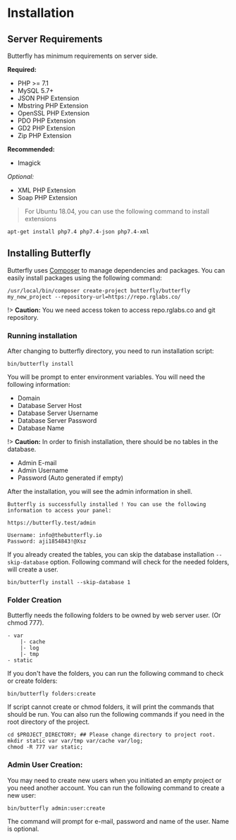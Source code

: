 # Installation

## Server Requirements

Butterfly has minimum requirements on server side. 

**Required:**

* PHP >= 7.1
* MySQL 5.7+
* JSON PHP Extension
* Mbstring PHP Extension
* OpenSSL PHP Extension
* PDO PHP Extension 
* GD2 PHP Extension
* Zip PHP Extension

**Recommended:**

* Imagick  

*Optional:*

* XML PHP Extension
* Soap PHP Extension

>For Ubuntu 18.04, you can use the following command to install extensions

```shell script
apt-get install php7.4 php7.4-json php7.4-xml
```

## Installing Butterfly

Butterfly uses [Composer](https://getcomposer.org/) to manage dependencies and packages. You can easily install packages using the following command:

```shell script
/usr/local/bin/composer create-project butterfly/butterfly my_new_project --repository-url=https://repo.rglabs.co/
```

!> **Caution:** You we need access token to access repo.rglabs.co and git repository.

### Running installation

After changing to butterfly directory, you need to run installation script:

```shell script
bin/butterfly install
```

You will be prompt to enter environment variables. You will need the following information:

- Domain
- Database Server Host
- Database Server Username
- Database Server Password
- Database Name

!> **Caution:** In order to finish installation, there should be no tables in the database.

- Admin E-mail
- Admin Username
- Password (Auto generated if empty)

After the installation, you will see the admin information in shell.

```shell script
Butterfly is successfully installed ! You can use the following information to access your panel:

https://butterfly.test/admin

Username: info@thebutterfly.io
Password: aji1854843!@Xsz
```

If you already created the tables, you can skip the database installation `--skip-database` option. Following command will check for the needed folders, will create a user.

```shell script
bin/butterfly install --skip-database 1
```

### Folder Creation

Butterfly needs the following folders to be owned by web server user. (Or chmod 777).

```
- var
    |- cache
    |- log
    |- tmp
- static
```

If you don't have the folders, you can run the following command to check or create folders:

```shell script
bin/butterfly folders:create
```

If script cannot create or chmod folders, it will print the commands that should be run. You can also run the 
following commands if you need in the root directory of the project.

```shell script
cd $PROJECT_DIRECTORY; ## Please change directory to project root.
mkdir static var var/tmp var/cache var/log;
chmod -R 777 var static;
```

### Admin User Creation:

You may need to create new users when you initiated an empty project or you need another account. You can run the 
following command to create a new user:

```shell script
bin/butterfly admin:user:create
```

The command will prompt for e-mail, password and name of the user. Name is optional.